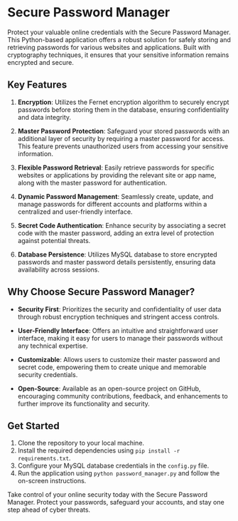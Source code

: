 # Secure Password Manager

Protect your valuable online credentials with the Secure Password Manager. This Python-based application offers a robust solution for safely storing and retrieving passwords for various websites and applications. Built with cryptography techniques, it ensures that your sensitive information remains encrypted and secure.

## Key Features

1. **Encryption**: Utilizes the Fernet encryption algorithm to securely encrypt passwords before storing them in the database, ensuring confidentiality and data integrity.
   
2. **Master Password Protection**: Safeguard your stored passwords with an additional layer of security by requiring a master password for access. This feature prevents unauthorized users from accessing your sensitive information.
   
3. **Flexible Password Retrieval**: Easily retrieve passwords for specific websites or applications by providing the relevant site or app name, along with the master password for authentication.
   
4. **Dynamic Password Management**: Seamlessly create, update, and manage passwords for different accounts and platforms within a centralized and user-friendly interface.
   
5. **Secret Code Authentication**: Enhance security by associating a secret code with the master password, adding an extra level of protection against potential threats.
   
6. **Database Persistence**: Utilizes MySQL database to store encrypted passwords and master password details persistently, ensuring data availability across sessions.

## Why Choose Secure Password Manager?

- **Security First**: Prioritizes the security and confidentiality of user data through robust encryption techniques and stringent access controls.
  
- **User-Friendly Interface**: Offers an intuitive and straightforward user interface, making it easy for users to manage their passwords without any technical expertise.
  
- **Customizable**: Allows users to customize their master password and secret code, empowering them to create unique and memorable security credentials.
  
- **Open-Source**: Available as an open-source project on GitHub, encouraging community contributions, feedback, and enhancements to further improve its functionality and security.

## Get Started

1. Clone the repository to your local machine.
2. Install the required dependencies using `pip install -r requirements.txt`.
3. Configure your MySQL database credentials in the `config.py` file.
4. Run the application using `python password_manager.py` and follow the on-screen instructions.

Take control of your online security today with the Secure Password Manager. Protect your passwords, safeguard your accounts, and stay one step ahead of cyber threats.
